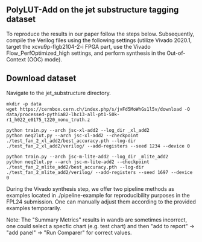 ## PolyLUT-Add on the jet substructure tagging dataset

To reproduce the results in our paper follow the steps below. Subsequently, compile the Verilog files using the following settings (utilize Vivado 2020.1, target the xcvu9p-flgb2104-2-i FPGA part, use the Vivado Flow_PerfOptimized_high settings, and perform synthesis in the Out-of-Context (OOC) mode).

## Download dataset
Navigate to the jet_substructure directory.
```
mkdir -p data
wget https://cernbox.cern.ch/index.php/s/jvFd5MoWhGs1l5v/download -O data/processed-pythia82-lhc13-all-pt1-50k-r1_h022_e0175_t220_nonu_truth.z
```

```
python train.py --arch jsc-xl-add2 --log_dir _xl_add2
python neq2lut.py --arch jsc-xl-add2 --checkpoint ./test_fan_2_xl_add2/best_accuracy.pth --log-dir ./test_fan_2_xl_add2/verilog/ --add-registers --seed 1234 --device 0

python train.py --arch jsc-m-lite-add2 --log_dir _mlite_add2
python neq2lut.py --arch jsc-m-lite-add2 --checkpoint ./test_fan_2_mlite_add2/best_accuracy.pth --log-dir ./test_fan_2_mlite_add2/verilog/ --add-registers --seed 1697 --device 0
```


During the Vivado synthesis step, we offer two pipeline methods as examples located in ./pipeline-example for reproducibility purposes in the FPL24 submission. One can manually adjust them according to the provided examples temporarily.

Note: The "Summary Metrics" results in wandb are sometimes incorrect, one could select a specfic chart (e.g. test chart) and then "add to report" -> "add panel" -> "Run Comparer" for correct values.
